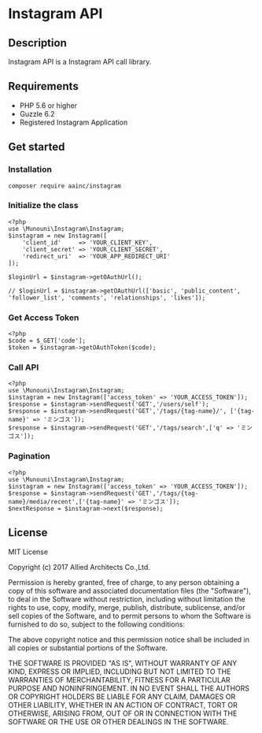 # Instagram API

## Description

Instagram API is a Instagram API call library.

## Requirements

* PHP 5.6 or higher
* Guzzle 6.2
* Registered Instagram Application

## Get started

### Installation

`composer require aainc/instagram`

### Initialize the class

```
<?php
use \Munouni\Instagram\Instagram;
$instagram = new Instagram([
    'client_id'     => 'YOUR_CLIENT_KEY',
    'client_secret' => 'YOUR_CLIENT_SECRET',
    'redirect_uri'  => 'YOUR_APP_REDIRECT_URI'
]);

$loginUrl = $instagram->getOAuthUrl();

// $loginUrl = $instagram->getOAuthUrl(['basic', 'public_content', 'follower_list', 'comments', 'relationships', 'likes']);
```

### Get Access Token

```
<?php
$code = $_GET['code'];
$token = $instagram->getOAuthToken($code);
```

### Call API

```
<?php
use \Munouni\Instagram\Instagram;
$instagram = new Instagram(['access_token' => 'YOUR_ACCESS_TOKEN']);
$response = $instagram->sendRequest('GET','/users/self');
$response = $instagram->sendRequest('GET','/tags/{tag-name}/', ['{tag-name}' => 'ミンゴス']);
$response = $instagram->sendRequest('GET','/tags/search',['q' => 'ミンゴス']);
```

### Pagination

```
<?php
use \Munouni\Instagram\Instagram;
$instagram = new Instagram(['access_token' => 'YOUR_ACCESS_TOKEN']);
$response = $instagram->sendRequest('GET','/tags/{tag-name}/media/recent',['{tag-name}' => 'ミンゴス']);
$nextResponse = $instagram->next($response);
```

## License

MIT License

Copyright (c) 2017 Allied Architects Co.,Ltd.

Permission is hereby granted, free of charge, to any person obtaining a copy
of this software and associated documentation files (the "Software"), to deal
in the Software without restriction, including without limitation the rights
to use, copy, modify, merge, publish, distribute, sublicense, and/or sell
copies of the Software, and to permit persons to whom the Software is
furnished to do so, subject to the following conditions:

The above copyright notice and this permission notice shall be included in all
copies or substantial portions of the Software.

THE SOFTWARE IS PROVIDED "AS IS", WITHOUT WARRANTY OF ANY KIND, EXPRESS OR
IMPLIED, INCLUDING BUT NOT LIMITED TO THE WARRANTIES OF MERCHANTABILITY,
FITNESS FOR A PARTICULAR PURPOSE AND NONINFRINGEMENT. IN NO EVENT SHALL THE
AUTHORS OR COPYRIGHT HOLDERS BE LIABLE FOR ANY CLAIM, DAMAGES OR OTHER
LIABILITY, WHETHER IN AN ACTION OF CONTRACT, TORT OR OTHERWISE, ARISING FROM,
OUT OF OR IN CONNECTION WITH THE SOFTWARE OR THE USE OR OTHER DEALINGS IN THE
SOFTWARE.
